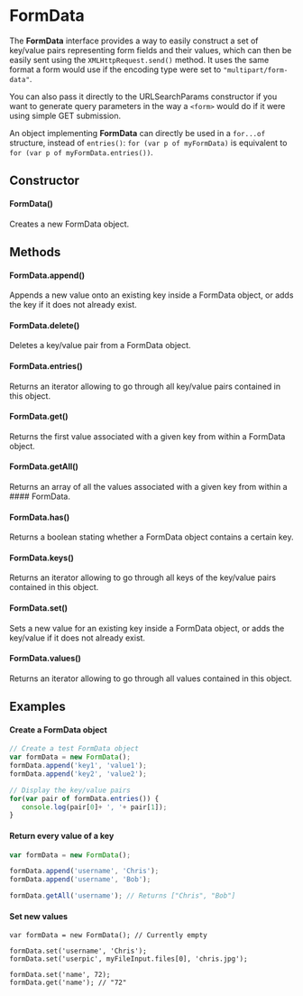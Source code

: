# FormData
The **FormData** interface provides a way to easily construct a set of key/value pairs representing form fields and their values, which can then be easily sent using the ```XMLHttpRequest.send()``` method. It uses the same format a form would use if the encoding type were set to ```"multipart/form-data"```.

You can also pass it directly to the URLSearchParams constructor if you want to generate query parameters in the way a ```<form>``` would do if it were using simple GET submission.

An object implementing **FormData** can directly be used in a ```for...of``` structure, instead of ```entries()```: ```for (var p of myFormData)``` is equivalent to ```for (var p of myFormData.entries())```.

## Constructor
#### FormData()
Creates a new FormData object.
## Methods
#### FormData.append()
Appends a new value onto an existing key inside a FormData object, or adds the key if it does not already exist.
#### FormData.delete()
Deletes a key/value pair from a FormData object.
#### FormData.entries()
Returns an iterator allowing to go through all key/value pairs contained in this object.
#### FormData.get()
Returns the first value associated with a given key from within a FormData object.
#### FormData.getAll()
Returns an array of all the values associated with a given key from within a #### FormData.
#### FormData.has()
Returns a boolean stating whether a FormData object contains a certain key.
#### FormData.keys()
Returns an iterator allowing to go through all keys of the key/value pairs contained in this object.
#### FormData.set()
Sets a new value for an existing key inside a FormData object, or adds the key/value if it does not already exist.
#### FormData.values()
Returns an iterator allowing to go through all values  contained in this object.

## Examples

#### Create a FormData object

```js
// Create a test FormData object
var formData = new FormData();
formData.append('key1', 'value1');
formData.append('key2', 'value2');

// Display the key/value pairs
for(var pair of formData.entries()) {
   console.log(pair[0]+ ', '+ pair[1]); 
}
```

#### Return every value of a key

```js
var formData = new FormData();

formData.append('username', 'Chris');
formData.append('username', 'Bob');

formData.getAll('username'); // Returns ["Chris", "Bob"]
```

#### Set new values
```
var formData = new FormData(); // Currently empty

formData.set('username', 'Chris');
formData.set('userpic', myFileInput.files[0], 'chris.jpg');

formData.set('name', 72);
formData.get('name'); // "72"
```
